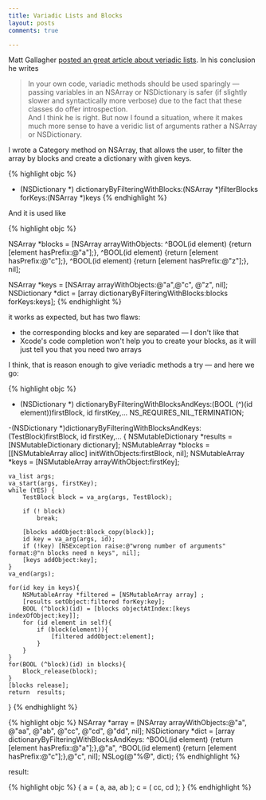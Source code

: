 ```yaml
---
title: Variadic Lists and Blocks
layout: posts
comments: true

---
```


Matt Gallagher [posted an great article about veriadic lists][1]. In his conclusion he writes

> In your own code, variadic methods should be used sparingly — passing variables in an NSArray or NSDictionary is safer (if slightly slower and syntactically more verbose) due to the fact that these classes do offer introspection.  
And I think he is right.
But now I found a situation, where it makes much more sense to have a veridic list of arguments rather a NSArray or NSDictionary.

I wrote a Category method on NSArray, that allows the user, to filter the array by blocks and create a dictionary with given keys.


{% highlight objc %}

- (NSDictionary *) dictionaryByFilteringWithBlocks:(NSArray *)filterBlocks
                                           forKeys:(NSArray *)keys
{% endhighlight %}
<!--break-->

And it is used like  

{% highlight objc %}

NSArray *blocks = [NSArray arrayWithObjects:
                ^BOOL(id element) {return [element hasPrefix:@"a"];},
                ^BOOL(id element) {return [element hasPrefix:@"c"];},
                ^BOOL(id element) {return [element hasPrefix:@"z"];},
           nil];

NSArray *keys = [NSArray arrayWithObjects:@"a",@"c", @"z", nil];
NSDictionary *dict = [array dictionaryByFilteringWithBlocks:blocks forKeys:keys];
{% endhighlight %}

it works as expected, but has two flaws:  

* the corresponding blocks and key are separated — I don't like that
* Xcode's code completion won't help you to create your blocks, as it will just tell you that you need two arrays


I think, that is reason enough to give veriadic methods a try — and here we go:  

{% highlight objc %}
- (NSDictionary *) dictionaryByFilteringWithBlocksAndKeys:(BOOL (^)(id element))firstBlock, id firstKey,... NS_REQUIRES_NIL_TERMINATION;

-(NSDictionary *)dictionaryByFilteringWithBlocksAndKeys:(TestBlock)firstBlock, id firstKey,...
{
    NSMutableDictionary *results = [NSMutableDictionary dictionary];
    NSMutableArray *blocks = [[NSMutableArray alloc] initWithObjects:firstBlock, nil];
    NSMutableArray *keys = [NSMutableArray arrayWithObject:firstKey];

    va_list args;
    va_start(args, firstKey);
    while (YES) {
        TestBlock block = va_arg(args, TestBlock);

        if (! block)
            break;

        [blocks addObject:Block_copy(block)];
        id key = va_arg(args, id);  
        if (!key) [NSException raise:@"wrong number of arguments" format:@"n blocks need n keys", nil];
        [keys addObject:key];
    }
    va_end(args);

    for(id key in keys){
        NSMutableArray *filtered = [NSMutableArray array] ;
        [results setObject:filtered forKey:key];
        BOOL (^block)(id) = [blocks objectAtIndex:[keys indexOfObject:key]];
        for (id element in self){
            if (block(element)){
                [filtered addObject:element];
            }
        }
    }
    for(BOOL (^block)(id) in blocks){
        Block_release(block);
    }
    [blocks release];
    return  results;
}
{% endhighlight %}

{% highlight objc %}
NSArray *array = [NSArray arrayWithObjects:@"a", @"aa", @"ab", @"cc", @"cd", @"dd", nil];
NSDictionary *dict = [array dictionaryByFilteringWithBlocksAndKeys:
                ^BOOL(id element) {return [element hasPrefix:@"a"];},@"a",
                ^BOOL(id element) {return [element hasPrefix:@"c"];},@"c",
             nil];
NSLog(@"%@", dict);
{% endhighlight %}

result:

{% highlight objc %}
{
    a =     (
        a,
        aa,
        ab
    );
    c =     (
        cc,
        cd
    );
}
{% endhighlight %}

[1]: http://cocoawithlove.com/2009/05/variable-argument-lists-in-cocoa.html
